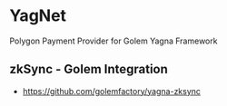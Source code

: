 # YagNet
Polygon Payment Provider for Golem Yagna Framework

## zkSync - Golem Integration
- https://github.com/golemfactory/yagna-zksync
